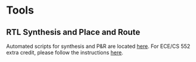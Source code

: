 # Tools
## RTL Synthesis and Place and Route
Automated scripts for synthesis and P&R are located [here](https://github.com/UNARY-Lab/Tools/tree/main/script-auto-syn-pr). For ECE/CS 552 extra credit, please follow the instructions [here](https://github.com/zhewen404/Tools/tree/main/script-auto-syn-pr#synthesis-script-for-ececs-552-use).
